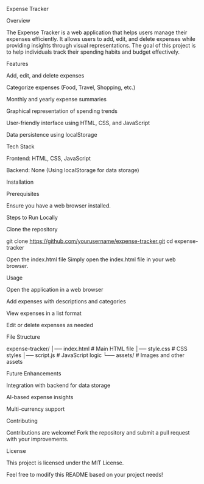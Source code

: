 Expense Tracker

Overview

The Expense Tracker is a web application that helps users manage their expenses efficiently. It allows users to add, edit, and delete expenses while providing insights through visual representations. The goal of this project is to help individuals track their spending habits and budget effectively.

Features

Add, edit, and delete expenses

Categorize expenses (Food, Travel, Shopping, etc.)

Monthly and yearly expense summaries

Graphical representation of spending trends

User-friendly interface using HTML, CSS, and JavaScript

Data persistence using localStorage

Tech Stack

Frontend: HTML, CSS, JavaScript

Backend: None (Using localStorage for data storage)

Installation

Prerequisites

Ensure you have a web browser installed.

Steps to Run Locally

Clone the repository

git clone https://github.com/yourusername/expense-tracker.git
cd expense-tracker

Open the index.html file
Simply open the index.html file in your web browser.

Usage

Open the application in a web browser

Add expenses with descriptions and categories

View expenses in a list format

Edit or delete expenses as needed

File Structure

expense-tracker/
│── index.html      # Main HTML file
│── style.css       # CSS styles
│── script.js       # JavaScript logic
└── assets/         # Images and other assets

Future Enhancements

Integration with backend for data storage

AI-based expense insights

Multi-currency support

Contributing

Contributions are welcome! Fork the repository and submit a pull request with your improvements.

License

This project is licensed under the MIT License.

Feel free to modify this README based on your project needs!


